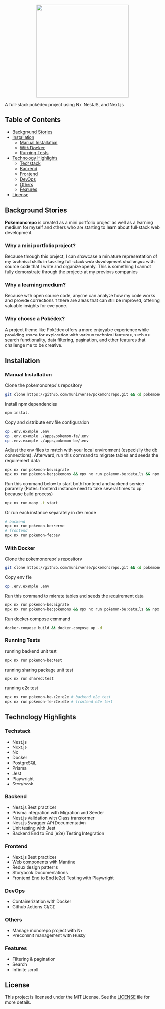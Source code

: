 <p align="center">
    <img src="https://raw.githubusercontent.com/munirverse/pokemonorepo/refs/heads/main/apps/pokemon-fe/public/logo.png" width="300">
</p>
A full-stack pokédex project using Nx, NestJS, and Next.js

## Table of Contents
- [Background Stories](#background-stories)
- [Installation](#installation)
  - [Manual Installation](#manual-installation)
  - [With Docker](#with-docker)
  - [Running Tests](#running-tests)
- [Technology Highlights](#technology-highlights)
  - [Techstack](#techstack)
  - [Backend](#backend)
  - [Frontend](#frontend)
  - [DevOps](#devops)
  - [Others](#others)
  - [Features](#features)
- [License](#license)

## Background Stories
**Pokemonorepo** is created as a mini portfolio project as well as a learning medium for myself and others who are starting to learn about full-stack web development.

### Why a mini portfolio project? 
Because through this project, I can showcase a miniature representation of my technical skills in tackling full-stack web development challenges with source code that I write and organize openly. This is something I cannot fully demonstrate through the projects at my previous companies. 

### Why a learning medium? 
Because with open source code, anyone can analyze how my code works and provide corrections if there are areas that can still be improved, offering valuable insights for everyone.

### Why choose a Pokédex?
A project theme like Pokédex offers a more enjoyable experience while providing space for exploration with various technical features, such as search functionality, data filtering, pagination, and other features that challenge me to be creative.

## Installation
### Manual Installation
Clone the pokemonorepo's repository
```bash
git clone https://github.com/munirverse/pokemonorepo.git && cd pokemonorepo
```
Install npm dependencies
```bash
npm install
```
Copy and distribute env file configuration
```bash
cp .env.example .env
cp .env.example ./apps/pokemon-fe/.env
cp .env.example ./apps/pokemon-be/.env
```
Adjust the env files to match with your local environment (especially the db connections). Afterward, run this command to migrate tables and seeds the requirement data
```bash
npx nx run pokemon-be:migrate
npx nx run pokemon-be:pokemons && npx nx run pokemon-be:details && npx nx run pokemon-be:shapes
```
Run this command below to start both frontend and backend service pararelly (Notes: frontend instance need to take several times to up because build process)
```bash
npx nx run-many -t start
```
Or run each instance separately in dev mode
```bash
# backend
npx nx run pokemon-be:serve
# frontend
npx nx run pokemon-fe:dev 
```
### With Docker 
Clone the pokemonorepo's repository
```bash
git clone https://github.com/munirverse/pokemonorepo.git && cd pokemonorepo
```
Copy env file
```bash
cp .env.example .env
```
Run this command to migrate tables and seeds the requirement data
```bash
npx nx run pokemon-be:migrate
npx nx run pokemon-be:pokemons && npx nx run pokemon-be:details && npx nx run pokemon-be:shapes
```
Run docker-compose command
```bash
docker-compose build && docker-compose up -d
```
### Running Tests
running backend unit test 
```bash
npx nx run pokemon-be:test
```
running sharing package unit test
```bash
npx nx run shared:test
```
running e2e test 
```bash
npx nx run pokemon-be-e2e:e2e # backend e2e test
npx nx run pokemon-fe-e2e:e2e # frontend e2e test 
```


## Technology Highlights
### Techstack
- Nest.js
- Next.js
- Nx
- Docker
- PostgreSQL
- Prisma
- Jest
- Playwright
- Storybook
### Backend 
- Nest.js Best practices
- Prisma Integration with Migration and Seeder
- Nest.js Validation with Class transformer
- Nest.js Swagger API Documentation
- Unit testing with Jest
- Backend End to End (e2e) Testing Integration
### Frontend
- Next.js Best practices
- Web components with Mantine
- Redux design patterns
- Storybook Documentations
- Frontend End to End (e2e) Testing with Playwright
### DevOps
- Containerization with Docker
- Github Actions CI/CD 
### Others
- Manage monorepo project with Nx
- Precommit management with Husky
### Features
- Filtering & pagination
- Search 
- Infinite scroll
## License
This project is licensed under the MIT License. See the [LICENSE](./license) file for more details.
